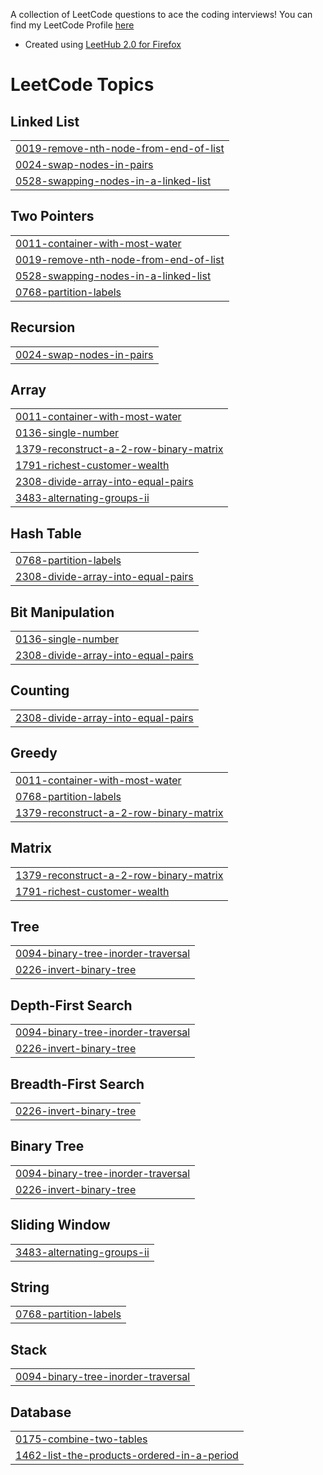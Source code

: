A collection of LeetCode questions to ace the coding interviews! You can find my LeetCode Profile [here](https://leetcode.com/u/LukeMaden/)

- Created using [LeetHub 2.0 for Firefox](https://github.com/maitreya2954/LeetHub-2.0-Firefox)
<!---LeetCode Topics Start-->
# LeetCode Topics
## Linked List
|  |
| ------- |
| [0019-remove-nth-node-from-end-of-list](https://github.com/luke-maden/myLeetCode/tree/master/0019-remove-nth-node-from-end-of-list) |
| [0024-swap-nodes-in-pairs](https://github.com/luke-maden/myLeetCode/tree/master/0024-swap-nodes-in-pairs) |
| [0528-swapping-nodes-in-a-linked-list](https://github.com/luke-maden/myLeetCode/tree/master/0528-swapping-nodes-in-a-linked-list) |
## Two Pointers
|  |
| ------- |
| [0011-container-with-most-water](https://github.com/luke-maden/myLeetCode/tree/master/0011-container-with-most-water) |
| [0019-remove-nth-node-from-end-of-list](https://github.com/luke-maden/myLeetCode/tree/master/0019-remove-nth-node-from-end-of-list) |
| [0528-swapping-nodes-in-a-linked-list](https://github.com/luke-maden/myLeetCode/tree/master/0528-swapping-nodes-in-a-linked-list) |
| [0768-partition-labels](https://github.com/luke-maden/myLeetCode/tree/master/0768-partition-labels) |
## Recursion
|  |
| ------- |
| [0024-swap-nodes-in-pairs](https://github.com/luke-maden/myLeetCode/tree/master/0024-swap-nodes-in-pairs) |
## Array
|  |
| ------- |
| [0011-container-with-most-water](https://github.com/luke-maden/myLeetCode/tree/master/0011-container-with-most-water) |
| [0136-single-number](https://github.com/luke-maden/myLeetCode/tree/master/0136-single-number) |
| [1379-reconstruct-a-2-row-binary-matrix](https://github.com/luke-maden/myLeetCode/tree/master/1379-reconstruct-a-2-row-binary-matrix) |
| [1791-richest-customer-wealth](https://github.com/luke-maden/myLeetCode/tree/master/1791-richest-customer-wealth) |
| [2308-divide-array-into-equal-pairs](https://github.com/luke-maden/myLeetCode/tree/master/2308-divide-array-into-equal-pairs) |
| [3483-alternating-groups-ii](https://github.com/luke-maden/myLeetCode/tree/master/3483-alternating-groups-ii) |
## Hash Table
|  |
| ------- |
| [0768-partition-labels](https://github.com/luke-maden/myLeetCode/tree/master/0768-partition-labels) |
| [2308-divide-array-into-equal-pairs](https://github.com/luke-maden/myLeetCode/tree/master/2308-divide-array-into-equal-pairs) |
## Bit Manipulation
|  |
| ------- |
| [0136-single-number](https://github.com/luke-maden/myLeetCode/tree/master/0136-single-number) |
| [2308-divide-array-into-equal-pairs](https://github.com/luke-maden/myLeetCode/tree/master/2308-divide-array-into-equal-pairs) |
## Counting
|  |
| ------- |
| [2308-divide-array-into-equal-pairs](https://github.com/luke-maden/myLeetCode/tree/master/2308-divide-array-into-equal-pairs) |
## Greedy
|  |
| ------- |
| [0011-container-with-most-water](https://github.com/luke-maden/myLeetCode/tree/master/0011-container-with-most-water) |
| [0768-partition-labels](https://github.com/luke-maden/myLeetCode/tree/master/0768-partition-labels) |
| [1379-reconstruct-a-2-row-binary-matrix](https://github.com/luke-maden/myLeetCode/tree/master/1379-reconstruct-a-2-row-binary-matrix) |
## Matrix
|  |
| ------- |
| [1379-reconstruct-a-2-row-binary-matrix](https://github.com/luke-maden/myLeetCode/tree/master/1379-reconstruct-a-2-row-binary-matrix) |
| [1791-richest-customer-wealth](https://github.com/luke-maden/myLeetCode/tree/master/1791-richest-customer-wealth) |
## Tree
|  |
| ------- |
| [0094-binary-tree-inorder-traversal](https://github.com/luke-maden/myLeetCode/tree/master/0094-binary-tree-inorder-traversal) |
| [0226-invert-binary-tree](https://github.com/luke-maden/myLeetCode/tree/master/0226-invert-binary-tree) |
## Depth-First Search
|  |
| ------- |
| [0094-binary-tree-inorder-traversal](https://github.com/luke-maden/myLeetCode/tree/master/0094-binary-tree-inorder-traversal) |
| [0226-invert-binary-tree](https://github.com/luke-maden/myLeetCode/tree/master/0226-invert-binary-tree) |
## Breadth-First Search
|  |
| ------- |
| [0226-invert-binary-tree](https://github.com/luke-maden/myLeetCode/tree/master/0226-invert-binary-tree) |
## Binary Tree
|  |
| ------- |
| [0094-binary-tree-inorder-traversal](https://github.com/luke-maden/myLeetCode/tree/master/0094-binary-tree-inorder-traversal) |
| [0226-invert-binary-tree](https://github.com/luke-maden/myLeetCode/tree/master/0226-invert-binary-tree) |
## Sliding Window
|  |
| ------- |
| [3483-alternating-groups-ii](https://github.com/luke-maden/myLeetCode/tree/master/3483-alternating-groups-ii) |
## String
|  |
| ------- |
| [0768-partition-labels](https://github.com/luke-maden/myLeetCode/tree/master/0768-partition-labels) |
## Stack
|  |
| ------- |
| [0094-binary-tree-inorder-traversal](https://github.com/luke-maden/myLeetCode/tree/master/0094-binary-tree-inorder-traversal) |
## Database
|  |
| ------- |
| [0175-combine-two-tables](https://github.com/luke-maden/myLeetCode/tree/master/0175-combine-two-tables) |
| [1462-list-the-products-ordered-in-a-period](https://github.com/luke-maden/myLeetCode/tree/master/1462-list-the-products-ordered-in-a-period) |
<!---LeetCode Topics End-->
